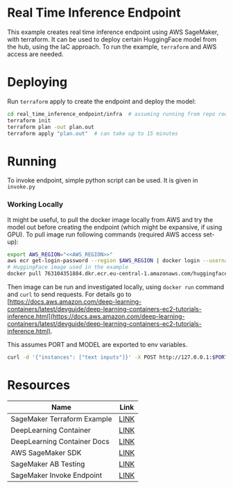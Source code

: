 # Real Time Inference Endpoint

This example creates real time inference endpoint using AWS SageMaker, with terraform. It can be used to deploy certain
HuggingFace model from the hub, using the IaC approach. To run the example, `terraform` and AWS access are needed.

# Deploying

Run `terraform` apply to create the endpoint and deploy the model:

```bash
cd real_time_inference_endpoint/infra  # assuming running from repo root
terraform init
terraform plan -out plan.out
terraform apply "plan.out"  # can take up to 15 minutes
```

# Running

To invoke endpoint, simple python script can be used. It is given in `invoke.py`

### Working Locally

It might be useful, to pull the docker image locally from AWS and try the model out before creating the endpoint
(which might be expansive, if using GPU). To pull image run following commands (required AWS access set-up):

```bash
export AWS_REGION="<<AWS_REGION>>"
aws ecr get-login-password --region $AWS_REGION | docker login --username AWS --password-stdin 763104351884.dkr.ecr.$AWS_REGION.amazonaws.com
# HuggingFace image used in the example
docker pull 763104351884.dkr.ecr.eu-central-1.amazonaws.com/huggingface-pytorch-inference:2.0.0-transformers4.28.1-cpu-py310-ubuntu20.04
```

Then image can be run and investigated locally, using `docker run` command and `curl` to send requests. For details go
to [https://docs.aws.amazon.com/deep-learning-containers/latest/devguide/deep-learning-containers-ec2-tutorials-inference.html](https://docs.aws.amazon.com/deep-learning-containers/latest/devguide/deep-learning-containers-ec2-tutorials-inference.html).

This assumes PORT and MODEL are exported to env variables.

```bash
curl -d '{"instances": ["text inputs"]}' -X POST http://127.0.0.1:$PORT/v1/models/$MODEL:predict
```

# Resources

| Name                        | Link |
|-----------------------------|------|
| SageMaker Terraform Example | [LINK](https://github.com/jckuester/terraform-sagemaker-example/blob/master/main.tf) |
| DeepLearning Container      | [LINK](https://github.com/aws/deep-learning-containers) |
| DeepLearning Container Docs | [LINK](https://docs.aws.amazon.com/deep-learning-containers/latest/devguide/deep-learning-containers-ec2-tutorials-inference.html) |
| AWS SageMaker SDK           | [LINK](https://sagemaker.readthedocs.io/en/stable/) |
| SageMaker AB Testing        | [LINK](https://docs.aws.amazon.com/sagemaker/latest/dg/model-ab-testing.html) |
| SageMaker Invoke Endpoint   | [LINK](https://docs.aws.amazon.com/sagemaker/latest/APIReference/API_runtime_InvokeEndpoint.html) |
